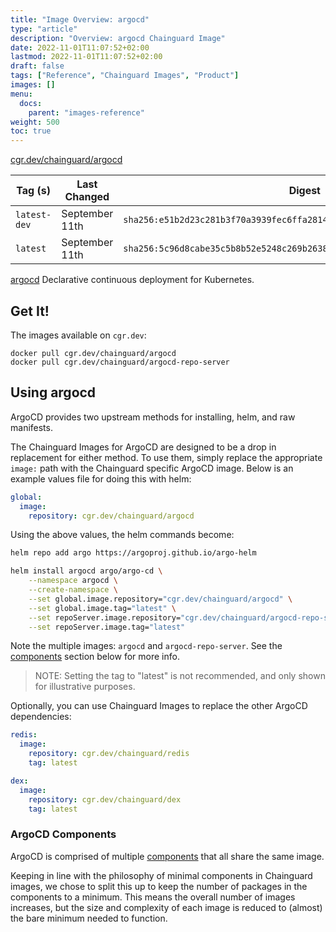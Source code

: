 ```yaml
---
title: "Image Overview: argocd"
type: "article"
description: "Overview: argocd Chainguard Image"
date: 2022-11-01T11:07:52+02:00
lastmod: 2022-11-01T11:07:52+02:00
draft: false
tags: ["Reference", "Chainguard Images", "Product"]
images: []
menu:
  docs:
    parent: "images-reference"
weight: 500
toc: true
---
```


[cgr.dev/chainguard/argocd](https://github.com/chainguard-images/images/tree/main/images/argocd)

| Tag (s)       | Last Changed   | Digest                                                                    |
|---------------|----------------|---------------------------------------------------------------------------|
|  `latest-dev` | September 11th | `sha256:e51b2d23c281b3f70a3939fec6ffa2814ac0a4e4c36235af6f326257dca2cc6c` |
|  `latest`     | September 11th | `sha256:5c96d8cabe35c5b8b52e5248c269b26380e05bec311cd962b061bcdf4e1e7f06` |



[argocd](https://argo-cd.readthedocs.io/en/stable/) Declarative continuous deployment for Kubernetes.

## Get It!

The images available on `cgr.dev`:

```
docker pull cgr.dev/chainguard/argocd
docker pull cgr.dev/chainguard/argocd-repo-server
```

## Using argocd

ArgoCD provides two upstream methods for installing, helm, and raw manifests.

The Chainguard Images for ArgoCD are designed to be a drop in replacement for either method. To use them, simply replace the appropriate `image:` path with the Chainguard specific ArgoCD image. Below is an example values file for doing this with helm:

```yaml
global:
  image:
    repository: cgr.dev/chainguard/argocd
```

Using the above values, the helm commands become:

```bash
helm repo add argo https://argoproj.github.io/argo-helm

helm install argocd argo/argo-cd \
	--namespace argocd \
	--create-namespace \
	--set global.image.repository="cgr.dev/chainguard/argocd" \
	--set global.image.tag="latest" \
	--set repoServer.image.repository="cgr.dev/chainguard/argocd-repo-server" \
	--set repoServer.image.tag="latest"
```

Note the multiple images: `argocd` and `argocd-repo-server`. See the [components](#argocd-components) section below for more info.

> NOTE: Setting the tag to "latest" is not recommended, and only shown for illustrative purposes.

Optionally, you can use Chainguard Images to replace the other ArgoCD dependencies:

```yaml
redis:
  image:
    repository: cgr.dev/chainguard/redis
    tag: latest

dex:
  image:
    repository: cgr.dev/chainguard/dex
    tag: latest
```

### ArgoCD Components

ArgoCD is comprised of multiple [components](https://argo-cd.readthedocs.io/en/stable/operator-manual/architecture/#components) that all share the same image.

Keeping in line with the philosophy of minimal components in Chainguard images, we chose to split this up to keep the number of packages in the components to a minimum. This means the overall number of images increases, but the size and complexity of each image is reduced to (almost) the bare minimum needed to function.

